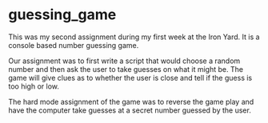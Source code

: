 # guessing_game

This was my second assignment during my first week at the Iron Yard. It is a console based number guessing game.

Our assignment was to first write a script that would choose a random number and then ask the user to 
take guesses on what it might be. The game will give clues as to whether 
the user is close and tell if the guess is too high or low.

The hard mode assignment of the game was to reverse the game play and have 
the computer take guesses at a secret number guessed by the user.
